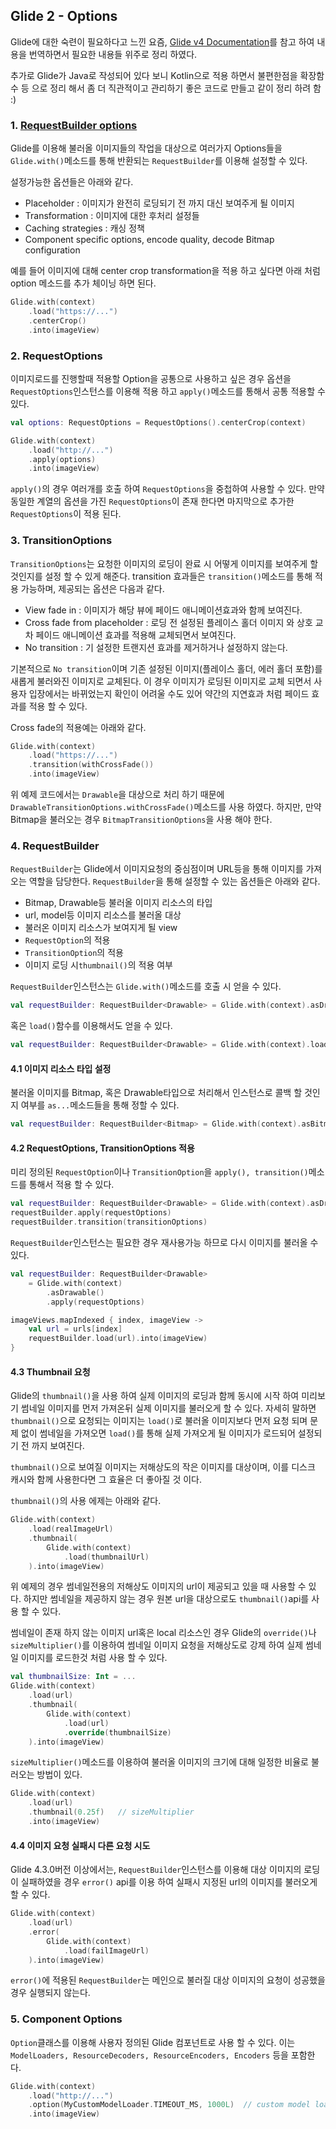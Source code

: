 ## Glide 2 - Options

Glide에 대한 숙련이 필요하다고 느낀 요즘, [Glide v4 Documentation](https://bumptech.github.io/glide/)를 참고 하여 내용을 번역하면서 필요한 내용들 위주로 정리 하였다.

추가로 Glide가 Java로 작성되어 있다 보니 Kotlin으로 적용 하면서 불편한점을 확장함수 등 으로 정리 해서 좀 더 직관적이고 관리하기 좋은 코드로 만들고 같이 정리 하려 함 :) 

### 1. [RequestBuilder options](https://bumptech.github.io/glide/doc/options.html)

Glide를 이용해 불러올 이미지들의 작업을 대상으로 여러가지 Options들을 `Glide.with()`메소드를 통해 반환되는  `RequestBuilder`를 이용해 설정할 수 있다. 

설정가능한 옵션들은 아래와 같다. 

- Placeholder : 이미지가 완전히 로딩되기 전 까지 대신 보여주게 될 이미지 
- Transformation : 이미지에 대한 후처리 설정들 
- Caching strategies : 캐싱 정책 
- Component specific options, encode quality, decode Bitmap configuration

예를 들어 이미지에 대해 center crop transformation을 적용 하고 싶다면 아래 처럼 option 메소드를 추가 체이닝 하면  된다.

```kotlin
Glide.with(context)
    .load("https://...")
    .centerCrop()
    .into(imageView)
```

### 2. RequestOptions

이미지로드를 진행할때 적용할 Option을 공통으로 사용하고 싶은 경우 옵션을 `RequestOptions`인스턴스를 이용해 적용 하고 `apply()`메소드를 통해서 공통 적용할 수 있다. 

```kotlin
val options: RequestOptions = RequestOptions().centerCrop(context)

Glide.with(context)
    .load("http://...")
    .apply(options)
    .into(imageView)
```

`apply()`의 경우 여러개를 호출 하여 `RequestOptions`을 중첩하여 사용할 수 있다. 만약 동일한 계열의 옵션을 가진 `RequestOptions`이 존재 한다면 마지막으로 추가한 `RequestOptions`이 적용 된다. 

### 3. TransitionOptions

`TransitionOptions`는 요청한 이미지의 로딩이 완료 시 어떻게 이미지를 보여주게 할 것인지를 설정 할 수 있게 해준다. transition 효과들은 `transition()`메소드를 통해 적용 가능하며, 제공되는 옵션은 다음과 같다. 

- View fade in : 이미지가 해당 뷰에 페이드 애니메이션효과와 함께 보여진다.
- Cross fade from placeholder : 로딩 전 설정된 플레이스 홀더 이미지 와 상호 교차 페이드 애니메이션 효과를 적용해 교체되면서 보여진다. 
- No transition : 기 설정한 트랜지션 효과를 제거하거나 설정하지 않는다.

기본적으로 `No transition`이며 기존 설정된 이미지(플레이스 홀더, 에러 홀더 포함)를 새롭게 불러와진 이미지로 교체된다. 이 경우 이미지가 로딩된 이미지로 교체 되면서 사용자 입장에서는 바뀌었는지 확인이 어려울 수도 있어 약간의 지연효과 처럼 페이드 효과를 적용 할 수 있다. 

Cross fade의 적용예는 아래와 같다. 

```kotlin
Glide.with(context)
    .load("https://...")
    .transition(withCrossFade())
    .into(imageView)
```

위 예제 코드에서는 `Drawable`을 대상으로 처리 하기 때문에 `DrawableTransitionOptions.withCrossFade()`메소드를 사용 하였다. 하지만, 만약 Bitmap을 불러오는 경우 `BitmapTransitionOptions`을 사용 해야 한다. 

### 4. RequestBuilder

`RequestBuilder`는 Glide에서 이미지요청의 중심점이며 URL등을 통해 이미지를 가져오는 역할을 담당한다. `RequestBuilder`을 통해 설정할 수 있는 옵션들은 아래와 같다. 

- Bitmap, Drawable등 불러올 이미지 리소스의 타입
- url, model등 이미지 리소스를 불러올 대상
- 불러온 이미지 리소스가 보여지게 될 view
- `RequestOption`의 적용
- `TransitionOption`의 적용
- 이미지 로딩 시`thumbnail()`의 적용 여부 

`RequestBuilder`인스턴스는 `Glide.with()`메소드를 호출 시 얻을 수 있다. 

```kotlin
val requestBuilder: RequestBuilder<Drawable> = Glide.with(context).asDrawable()
```

혹은 `load()`함수를 이용해서도 얻을 수 있다. 

```kotlin
val requestBuilder: RequestBuilder<Drawable> = Glide.with(context).load("https://...")
```

#### 4.1 이미지 리소스 타입 설정 

불러올 이미지를 Bitmap, 혹은 Drawable타입으로 처리해서 인스턴스로 콜백 할 것인지 여부를 `as...`메소드들을 통해 정할 수 있다. 

```kotlin
val requestBuilder: RequestBuilder<Bitmap> = Glide.with(context).asBitmap()
```

#### 4.2 RequestOptions, TransitionOptions 적용 

미리 정의된 `RequestOption`이나 `TransitionOption`을 `apply(), transition()`메소드를 통해서 적용 할 수 있다. 

```kotlin
val requestBuilder: RequestBuilder<Drawable> = Glide.with(context).asDrawable()
requestBuilder.apply(requestOptions)
requestBuilder.transition(transitionOptions)
```

`RequestBuilder`인스턴스는 필요한 경우 재사용가능 하므로 다시 이미지를 불러올 수 있다. 

```kotlin
val requestBuilder: RequestBuilder<Drawable> 
    = Glide.with(context)
        .asDrawable()
        .apply(requestOptions)

imageViews.mapIndexed { index, imageView -> 
    val url = urls[index]
    requestBuilder.load(url).into(imageView)
}
```

#### 4.3 Thumbnail 요청 

Glide의 `thumbnail()`을 사용 하여 실제 이미지의 로딩과 함께 동시에 시작 하여 미리보기 썸네일 이미지를 먼저 가져온뒤 실제 이미지를 불러오게 할 수 있다. 자세히 말하면 `thumbnail()`으로 요청되는 이미지는 `load()`로 불러올 이미지보다 먼저 요청 되며 문제 없이 썸네일을 가져오면 `load()`를 통해 실제 가져오게 될 이미지가 로드되어 설정되기 전 까지 보여진다. 

`thumbnail()`으로 보여질 이미지는 저해상도의 작은 이미지를 대상이며, 이를 디스크 캐시와 함께 사용한다면 그 효율은 더 좋아질 것 이다. 

`thumbnail()`의 사용 에제는 아래와 같다. 

```kotlin
Glide.with(context)
    .load(realImageUrl)
    .thumbnail(
        Glide.with(context)
            .load(thumbnailUrl)
    ).into(imageView)
```

위 예제의 경우 썸네일전용의 저해상도 이미지의 url이 제공되고 있을 때 사용할 수 있다. 하지만 썸네일을 제공하지 않는 경우 원본 url을 대상으로도 `thumbnail()`api를 사용 할 수 있다. 

썸네일이 존재 하지 않는 이미지 url혹은 local 리소스인 경우 Glide의 `override()`나 `sizeMultiplier()`를 이용하여 썸네일 이미지 요청을 저해상도로 강제 하여 실제 썸네일 이미지를 로드한것 처럼 사용 할 수 있다. 

```kotlin
val thumbnailSize: Int = ...
Glide.with(context)
    .load(url)
    .thumbnail(
        Glide.with(context)
            .load(url)
            .override(thumbnailSize)
    ).into(imageView)
```

`sizeMultiplier()`메소드를 이용하여 불러올 이미지의 크기에 대해 일정한 비율로 불러오는 방법이 있다. 

```kotlin
Glide.with(context)
    .load(url)
    .thumbnail(0.25f)   // sizeMultiplier
    .into(imageView)
```

#### 4.4 이미지 요청 실패시 다른 요청 시도

Glide 4.3.0버전 이상에서는, `RequestBuilder`인스턴스를 이용해 대상 이미지의 로딩이 실패하였을 경우 `error()` api를 이용 하여 실패시 지정된 url의 이미지를 불러오게 할 수 있다. 

```kotlin
Glide.with(context)
    .load(url)
    .error(
        Glide.with(context)
            .load(failImageUrl)
    ).into(imageView)
```

`error()`에 적용된 `RequestBuilder`는 메인으로 불러질 대상 이미지의 요청이 성공했을 경우 실행되지 않는다. 

### 5. Component Options

`Option`클래스를 이용해 사용자 정의된 Glide 컴포넌트로 사용 할 수 있다. 이는 `ModelLoaders, ResourceDecoders, ResourceEncoders, Encoders` 등을 포함한다. 

```kotlin
Glide.with(context)
    .load("http://...")
    .option(MyCustomModelLoader.TIMEOUT_MS, 1000L)  // custom model loader
    .into(imageView)
```

